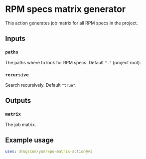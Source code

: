 # RPM specs matrix generator

This action generates job matrix for all RPM specs in the project.

## Inputs

### `paths`

The paths where to look for RPM specs. Default `"."` (project root).

### `recursive`

Search recursively. Default `"true"`.

## Outputs

### `matrix`

The job matrix.

## Example usage

```yaml
uses: drugscom/yumrepo-matrix-action@v1
```